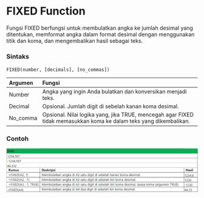 # FIXED Function

Fungsi FIXED berfungsi untuk membulatkan angka ke jumlah desimal yang ditentukan, memformat angka dalam format desimal dengan menggunakan titik dan koma, dan mengembalikan hasil sebagai teks.

### Sintaks

```text
FIXED(number, [decimals], [no_commas])
```

| Argumen | Fungsi |
| :--- | :--- |
| Number | Angka yang ingin Anda bulatkan dan konversikan menjadi teks. |
| Decimal | Opsional. Jumlah digit di sebelah kanan koma desimal. |
| No\_comma | Opsional. Nilai logika yang, jika TRUE, mencegah agar FIXED tidak memasukkan koma ke dalam teks yang dikembalikan. |

### Contoh

![](../.gitbook/assets/image%20%2830%29.png)

